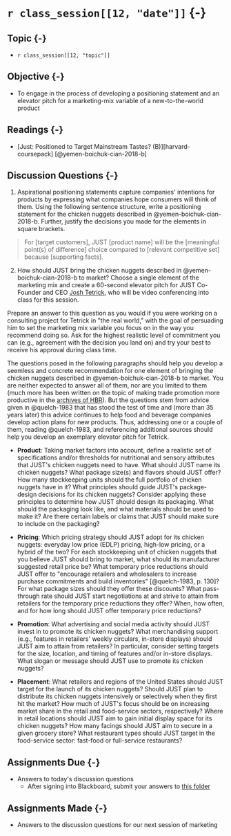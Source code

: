# `r class_session[[12, "date"]]` {-}

## Topic {-}

- `r class_session[[12, "topic"]]`

## Objective {-}

- To engage in the process of developing a positioning statement and an elevator
pitch for a marketing-mix variable of a new-to-the-world product  

## Readings {-}

- [Just: Positioned to Target Mainstream Tastes? (B)][harvard-coursepack]
[@yemen-boichuk-cian-2018-b]

## Discussion Questions {-}

1. Aspirational positioning statements capture companies' intentions for
products by expressing what companies hope consumers will think of them. Using
the following sentence structure, write a positioning statement for the chicken
nuggets described in @yemen-boichuk-cian-2018-b. Further, justify the decisions
you made for the elements in square brackets.  

> For [target customers], JUST [product name] will be the [meaningful point(s)
of difference] choice compared to [relevant competitive set] because [supporting
facts].

2. How should JUST bring the chicken nuggets described in
@yemen-boichuk-cian-2018-b to market? Choose a single element of the marketing
mix and create a 60-second elevator pitch for JUST Co-Founder and CEO [Josh
Tetrick][], who will be video conferencing into class for this session.  

Prepare an answer to this question as you would if you were working on a
consulting project for Tetrick in "the real world," with the goal of persuading
him to set the marketing mix variable you focus on in the way you recommend
doing so. Ask for the highest realistic level of commitment you can (e.g.,
agreement with the decision you land on) and try your best to receive his
approval during class time.  

The questions posed in the following paragraphs should help you develop a
seemless and concrete recommendation for one element of bringing the chicken
nuggets described in @yemen-boichuk-cian-2018-b to market. You are neither
expected to answer all of them, nor are you limited to them (much more has been
written on the topic of making trade promotion more productive in the [archives
of HBR][HBR]). But the questions stem from advice given in @quelch-1983 that has
stood the test of time and (more than 35 years later) this advice continues to
help food and beverage companies develop action plans for new products. Thus,
addressing one or a couple of them, reading @quelch-1983, and referencing
additional sources should help you develop an exemplary elevator pitch for
Tetrick.  
    
- **Product**: Taking market factors into account, define a realistic set of
specifications and/or thresholds for nutritional and sensory attributes that
JUST's chicken nuggets need to have. What should JUST name its chicken nuggets?
What package size(s) and flavors should JUST offer? How many stockkeeping units
should the full portfolio of chicken nuggets have in it? What principles should
guide JUST's package-design decisions for its chicken nuggets? Consider applying
these principles to determine how JUST should design its packaging. What should
the packaging look like, and what materials should be used to make it? Are there
certain labels or claims that JUST should make sure to include on the packaging?  

- **Pricing**: Which pricing strategy should JUST adopt for its chicken nuggets:
everyday low price (EDLP) pricing, high-low pricing, or a hybrid of the two? For
each stockkeeping unit of chicken nuggets that you believe JUST should bring to
market, what should its manufacturer suggested retail price be? What temporary
price reductions should JUST offer to "encourage retailers and wholesalers to
increase purchase commitments and build inventories" [@quelch-1983, p. 130]? For
what package sizes should they offer these discounts? What pass-through rate
should JUST start negotiations at and strive to attain from retailers for the
temporary price reductions they offer? When, how often, and for how long should
JUST offer temporary price reductions?

- **Promotion**: What advertising and social media activity should JUST invest
in to promote its chicken nuggets? What merchandising support (e.g., features in
retailers' weekly circulars, in-store displays) should JUST aim to attain from
retailers? In particular, consider setting targets for the size, location, and
timing of features and/or in-store displays. What slogan or message should JUST
use to promote its chicken nuggets?

- **Placement**: What retailers and regions of the United States should JUST
target for the launch of its chicken nuggets? Should JUST plan to distribute its
chicken nuggets intensively or selectively when they first hit the market? How
much of JUST's focus should be on increasing market share in the retail and
food-service sectors, respectively? Where in retail locations should JUST aim to
gain initial display space for its chicken nuggets? How many facings should JUST
aim to secure in a given grocery store? What restaurant types should JUST target
in the food-service sector: fast-food or full-service restaurants?

## Assignments Due {-}

- Answers to today's discussion questions
    - After signing into Blackboard, submit your answers to [this
    folder][discussion-questions-submission-12]

## Assignments Made {-}

- Answers to the discussion questions for our next session of marketing

[discussion-questions-submission-12]: https://blackboard.comm.virginia.edu/webapps/assignment/uploadAssignment?course_id=_3248_1&content_id=_171764_1
[HBR]: http://re5qy4sb7x.search.serialssolutions.com/log?L=RE5QY4SB7X&D=EBU&J=HARVBUSREV&P=EJP&PT=EZProxy&H=fce003a731&U=http%3A%2F%2Fproxy01.its.virginia.edu%2Flogin%3Furl%3Dhttps%3A%2F%2Fsearch.ebscohost.com%2Fdirect.asp%3Fdb%3Dbth%26jid%3DHBR%26scope%3Dsite
[harvard-course-pack]: https://hbsp.harvard.edu/import/850099
[josh tetrick]: https://www.linkedin.com/in/joshtetrick/
